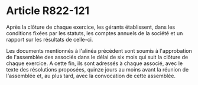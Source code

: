 # Article R822-121

Après la clôture de chaque exercice, les gérants établissent, dans les conditions fixées par les statuts, les comptes annuels de la société et un rapport sur les résultats de celle-ci.

Les documents mentionnés à l'alinéa précédent sont soumis à l'approbation de l'assemblée des associés dans le délai de six mois qui suit la clôture de chaque exercice. A cette fin, ils sont adressés à chaque associé, avec le texte des résolutions proposées, quinze jours au moins avant la réunion de l'assemblée et, au plus tard, avec la convocation de cette assemblée.
